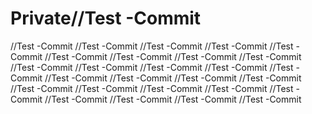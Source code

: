 # Private//Test -Commit
//Test -Commit
//Test -Commit
//Test -Commit
//Test -Commit
//Test -Commit
//Test -Commit
//Test -Commit
//Test -Commit
//Test -Commit
//Test -Commit
//Test -Commit
//Test -Commit
//Test -Commit
//Test -Commit
//Test -Commit
//Test -Commit
//Test -Commit
//Test -Commit
//Test -Commit
//Test -Commit
//Test -Commit
//Test -Commit
//Test -Commit
//Test -Commit
//Test -Commit
//Test -Commit
//Test -Commit
